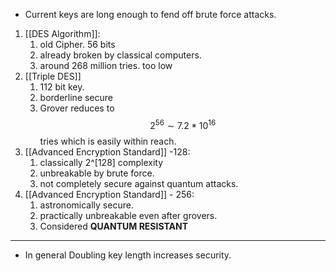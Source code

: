 - Current keys are long enough to fend off brute force attacks.

1. [[DES Algorithm]]:
	1. old Cipher. 56 bits 
	2. already broken by classical computers.
	3. around 268 million tries. too low
2. [[Triple DES]]
	1. 112 bit key.
	2. borderline secure
	3. Grover reduces to $$2^{56}\sim7.2 *10^{16}$$ tries which is easily within reach.
3. [[Advanced Encryption Standard]] -128:
	1. classically 2^[128] complexity
	2. unbreakable by brute force.
	3. not completely secure against quantum attacks.
4. [[Advanced Encryption Standard]] - 256:
	1. astronomically secure.
	2. practically unbreakable even after grovers.
	3. Considered **QUANTUM RESISTANT**

---

- In general Doubling key length increases security.

